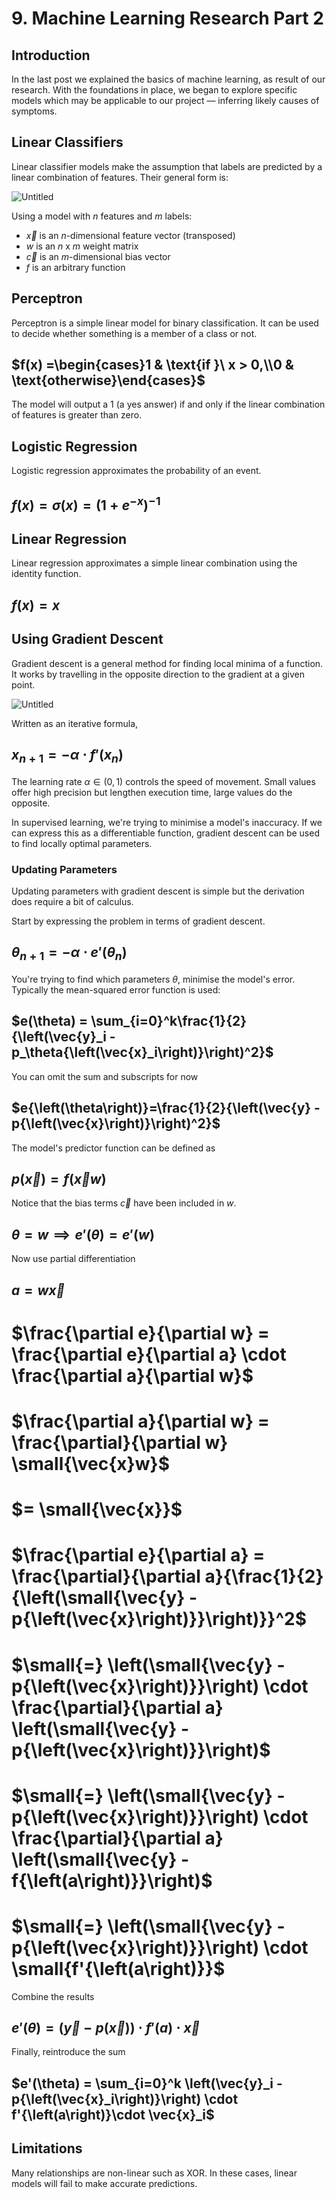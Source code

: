 # 9. Machine Learning Research Part 2

## Introduction

In the last post we explained the basics of machine learning, as result of our research. With the foundations in place, we began to explore specific models which may be applicable to our project — inferring likely causes of symptoms.

## Linear Classifiers

Linear classifier models make the assumption that labels are predicted by a linear combination of features. Their general form is:

![Untitled](9%20Machine%20Learning%20Research%20Part%202%20497fbe7c89f34f968ed4cb1ad7026c47/Untitled.png)

Using a model with $n$ features and $m$ labels:

- $\vec{x}$ is an $n$-dimensional feature vector (transposed)
- $w$ is an $n$ x $m$ weight matrix
- $\vec{c}$ is an $m$-dimensional bias vector
- $f$ is an arbitrary function

## Perceptron

Perceptron is a simple linear model for binary classification. It can be used to decide whether something is a member of a class or not.

## $f(x)  =\begin{cases}1 & \text{if }\ x > 0,\\0 & \text{otherwise}\end{cases}$

The model will output a 1 (a yes answer) if and only if the linear combination of features is greater than zero.

## Logistic Regression

Logistic regression approximates the probability of an event.

## $f{\left(x\right)} = \sigma{\left( x\right)} = \left(1 + e^{-x}\right )^{-1}$

## Linear Regression

Linear regression approximates a simple linear combination using the identity function.

## $f(x) = x$

## Using Gradient Descent

Gradient descent is a general method for finding local minima of a function. It works by travelling in the opposite direction to the gradient at a given point. 

![Untitled](9%20Machine%20Learning%20Research%20Part%202%20497fbe7c89f34f968ed4cb1ad7026c47/Untitled%201.png)

Written as an iterative formula,

## $x_{n+1} =-\alpha  \cdot f'{\left(x_{n}\right)}$

The learning rate $\alpha \in (0, 1)$ controls the speed of movement. Small values offer high precision but lengthen execution time, large values do the opposite.

In supervised learning, we're trying to minimise a model's inaccuracy. If we can express this as a differentiable function, gradient descent can be used to find locally optimal parameters.

### Updating Parameters

Updating parameters with gradient descent is simple but the derivation does require a bit of calculus.

Start by expressing the problem in terms of gradient descent.

## $\theta_{n+1} =-\alpha  \cdot e'{\left(\theta_{n}\right)}$

You're trying to find which parameters $\theta$, minimise the model's error. Typically the mean-squared error function is used:

## $e(\theta) = \sum_{i=0}^k\frac{1}{2} {\left(\vec{y}_i - p_\theta{\left(\vec{x}_i\right)}\right)^2}$

You can omit the sum and subscripts for now

## $e{\left(\theta\right)}=\frac{1}{2}{\left(\vec{y} - p{\left(\vec{x}\right)}\right)^2}$

The model's predictor function can be defined as

## $p{\left(\vec{x}\right)} = f{\left(\vec{x} w\right)}$

Notice that the bias terms $\vec{c}$ have been included in $w$. 

## $\theta = w \implies e'{\left( \theta \right)} = e'{\left( w \right)}$

Now use partial differentiation

## $a=w\vec{x}$

# $\frac{\partial e}{\partial w} = \frac{\partial e}{\partial a} \cdot \frac{\partial a}{\partial w}$

# $\frac{\partial a}{\partial w} = \frac{\partial}{\partial w} \small{\vec{x}w}$

# $= \small{\vec{x}}$

# $\frac{\partial e}{\partial a} = \frac{\partial}{\partial a}{\frac{1}{2}{\left(\small{\vec{y}  - p{\left(\vec{x}\right)}}\right)}}^2$

# $\small{=} \left(\small{\vec{y} - p{\left(\vec{x}\right)}}\right) \cdot \frac{\partial}{\partial a} \left(\small{\vec{y} - p{\left(\vec{x}\right)}}\right)$

# $\small{=} \left(\small{\vec{y} - p{\left(\vec{x}\right)}}\right) \cdot \frac{\partial}{\partial a} \left(\small{\vec{y} - f{\left(a\right)}}\right)$

# $\small{=} \left(\small{\vec{y} - p{\left(\vec{x}\right)}}\right) \cdot \small{f'{\left(a\right)}}$

Combine the results

## $e'{\left(\theta\right)}= \left(\vec{y} - p{\left(\vec{x}\right)}\right) \cdot f'{\left(a\right)}\cdot \vec{x}$

Finally, reintroduce the sum

## $e'(\theta) = \sum_{i=0}^k \left(\vec{y}_i - p{\left(\vec{x}_i\right)}\right) \cdot f'{\left(a\right)}\cdot \vec{x}_i$

## Limitations

Many relationships are non-linear such as XOR. In these cases, linear models will fail to make accurate predictions.